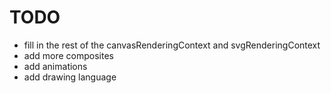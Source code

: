 # TODO

 - fill in the rest of the canvasRenderingContext and svgRenderingContext
 - add more composites
 - add animations
 - add drawing language 
 